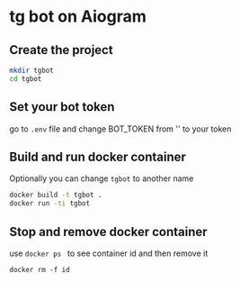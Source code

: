 # tg bot on Aiogram

## Create the project

```bash
mkdir tgbot
cd tgbot
```

## Set your bot token

go to `.env` file and change BOT_TOKEN from '' to your token

## Build and run docker container

Optionally you can change `tgbot` to another name

```bash
docker build -t tgbot .
docker run -ti tgbot
```

## Stop and remove docker container

use `docker ps ` to see container id and then remove it

```
docker rm -f id
```
